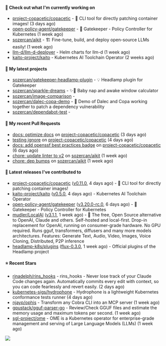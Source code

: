 #### 👷 Check out what I'm currently working on

- [project-copacetic/copacetic](https://github.com/project-copacetic/copacetic) - 🧵 CLI tool for directly patching container images! (3 days ago)
- [open-policy-agent/gatekeeper](https://github.com/open-policy-agent/gatekeeper) - 🐊 Gatekeeper - Policy Controller for Kubernetes (1 week ago)
- [sozercan/aikit](https://github.com/sozercan/aikit) - 🏗️ Fine-tune, build, and deploy open-source LLMs easily! (1 week ago)
- [llm-d/llm-d-deployer](https://github.com/llm-d/llm-d-deployer) - Helm charts for llm-d (1 week ago)
- [kaito-project/kaito](https://github.com/kaito-project/kaito) - Kubernetes AI Toolchain Operator (2 weeks ago)

#### 🌱 My latest projects

- [sozercan/gatekeeper-headlamp-plugin](https://github.com/sozercan/gatekeeper-headlamp-plugin) - 💡 Headlamp plugin for Gatekeeper
- [sozercan/sparkle-dreams](https://github.com/sozercan/sparkle-dreams) - ✨🌙 Baby nap and awake window calculator
- [sozercan/image-comparison](https://github.com/sozercan/image-comparison) - 
- [sozercan/dalec-copa-demo](https://github.com/sozercan/dalec-copa-demo) - 🤝 Demo of Dalec and Copa working together to patch a dependency vulnerability
- [sozercan/dependabot-test](https://github.com/sozercan/dependabot-test) - 

#### 🔨 My recent Pull Requests

- [docs: optimize docs](https://github.com/project-copacetic/copacetic/pull/1189) on [project-copacetic/copacetic](https://github.com/project-copacetic/copacetic) (3 days ago)
- [testing ignore](https://github.com/project-copacetic/copacetic/pull/1176) on [project-copacetic/copacetic](https://github.com/project-copacetic/copacetic) (4 days ago)
- [docs: add openssf best practices badge](https://github.com/project-copacetic/copacetic/pull/1157) on [project-copacetic/copacetic](https://github.com/project-copacetic/copacetic) (6 days ago)
- [chore: update linter to v2](https://github.com/sozercan/aikit/pull/544) on [sozercan/aikit](https://github.com/sozercan/aikit) (1 week ago)
- [chore: dep bumps](https://github.com/sozercan/aikit/pull/543) on [sozercan/aikit](https://github.com/sozercan/aikit) (1 week ago)

#### 🚀 Latest releases I've contributed to

- [project-copacetic/copacetic](https://github.com/project-copacetic/copacetic) ([v0.11.0](https://github.com/project-copacetic/copacetic/releases/tag/v0.11.0), 4 days ago) - 🧵 CLI tool for directly patching container images!
- [kaito-project/kaito](https://github.com/kaito-project/kaito) ([v0.5.0](https://github.com/kaito-project/kaito/releases/tag/v0.5.0), 4 days ago) - Kubernetes AI Toolchain Operator
- [open-policy-agent/gatekeeper](https://github.com/open-policy-agent/gatekeeper) ([v3.20.0-rc.0](https://github.com/open-policy-agent/gatekeeper/releases/tag/v3.20.0-rc.0), 6 days ago) - 🐊 Gatekeeper - Policy Controller for Kubernetes
- [mudler/LocalAI](https://github.com/mudler/LocalAI) ([v3.1.1](https://github.com/mudler/LocalAI/releases/tag/v3.1.1), 1 week ago) - :robot: The free, Open Source alternative to OpenAI, Claude and others. Self-hosted and local-first. Drop-in replacement for OpenAI,  running on consumer-grade hardware. No GPU required. Runs gguf, transformers, diffusers and many more models architectures. Features: Generate Text, Audio, Video, Images, Voice Cloning, Distributed, P2P inference
- [headlamp-k8s/plugins](https://github.com/headlamp-k8s/plugins) ([flux-0.3.0](https://github.com/headlamp-k8s/plugins/releases/tag/flux-0.3.0), 1 week ago) - Official plugins of the Headlamp project

#### ⭐ Recent Stars

- [rinadelph/rins_hooks](https://github.com/rinadelph/rins_hooks) - rins_hooks - Never lose track of your Claude Code changes again. Automatically commits every edit with context, so you can code fearlessly and revert easily. (2 days ago)
- [kubernetes-sigs/hydrophone](https://github.com/kubernetes-sigs/hydrophone) - Hydrophone is a lightweight Kubernetes conformance tests runner (4 days ago)
- [njayp/ophis](https://github.com/njayp/ophis) - Transform any Cobra CLI into an MCP server (1 week ago)
- [gpustack/gguf-parser-go](https://github.com/gpustack/gguf-parser-go) - Review/Check GGUF files and estimate the memory usage and maximum tokens per second. (1 week ago)
- [sgl-project/ome](https://github.com/sgl-project/ome) - OME is a Kubernetes operator for enterprise-grade management and serving of Large Language Models (LLMs) (1 week ago)

![](https://github-readme-stats.vercel.app/api?username=sozercan&theme=vision-friendly-dark&hide_border=false&include_all_commits=true&count_private=true)
